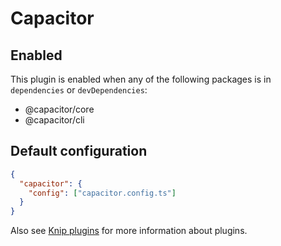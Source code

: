 # Capacitor

## Enabled

This plugin is enabled when any of the following packages is in `dependencies` or `devDependencies`:

- @capacitor/core
- @capacitor/cli

## Default configuration

```json
{
  "capacitor": {
    "config": ["capacitor.config.ts"]
  }
}
```

Also see [Knip plugins][1] for more information about plugins.

[1]: https://github.com/webpro/knip/blob/next/README.md#plugins
